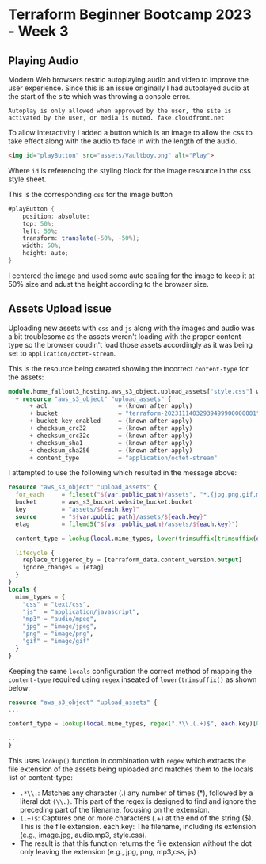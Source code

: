 # Terraform Beginner Bootcamp 2023 - Week 3

## Playing Audio
Modern Web browsers restric autoplaying audio and video to improve the user experience.
Since this is an issue originally I had autoplayed audio at the start of the site which was throwing a console error.

```
Autoplay is only allowed when approved by the user, the site is activated by the user, or media is muted. fake.cloudfront.net
```
To allow interactivity I added a button which is an image to allow the css to take effect along with the audio to fade in with the length of the audio.

```html
<img id="playButton" src="assets/Vaultboy.png" alt="Play">
```
Where `id` is referencing the styling block for the image resource in the css style sheet. 

This is the corresponding `css` for the image button
```cs
#playButton {
    position: absolute;
    top: 50%;
    left: 50%;
    transform: translate(-50%, -50%);
    width: 50%;
    height: auto;
}
```
I centered the image and used some auto scaling for the image to keep it at 50% size and adust the height according to the browser size.

## Assets Upload issue
Uploading new assets with `css` and `js` along with the images and audio was a bit troublesome as the assets weren't loading with the proper content-type so the browser coudln't load those assets accordingly as it was being set to `application/octet-stream`.

This is the resource being created showing the incorrect `content-type` for the assets:
```tf
module.home_fallout3_hosting.aws_s3_object.upload_assets["style.css"] will be created
  + resource "aws_s3_object" "upload_assets" {
      + acl                    = (known after apply)
      + bucket                 = "terraform-20231114032939499900000001"
      + bucket_key_enabled     = (known after apply)
      + checksum_crc32         = (known after apply)
      + checksum_crc32c        = (known after apply)
      + checksum_sha1          = (known after apply)
      + checksum_sha256        = (known after apply)
      + content_type           = "application/octet-stream"
```
I attempted to use the following which resulted in the message above:
```tf 
resource "aws_s3_object" "upload_assets" {
  for_each     = fileset("${var.public_path}/assets", "*.{jpg,png,gif,mp3,js,css}")
  bucket       = aws_s3_bucket.website_bucket.bucket
  key          = "assets/${each.key}"
  source       = "${var.public_path}/assets/${each.key}"
  etag         = filemd5("${var.public_path}/assets/${each.key}")

  content_type = lookup(local.mime_types, lower(trimsuffix(trimsuffix(each.key, ".gz"), ".br")), "application/octet-stream")

  lifecycle {
    replace_triggered_by = [terraform_data.content_version.output]
    ignore_changes = [etag]
  }
}
locals {
  mime_types = {
    "css" = "text/css",
    "js"  = "application/javascript",
    "mp3" = "audio/mpeg",
    "jpg" = "image/jpeg",
    "png" = "image/png",
    "gif" = "image/gif"
  }
}

```
Keeping the same `locals` configuration the correct method of mapping the  `content-type` required using `regex` inseated of `lower(trimsuffix()` as shown below:
```tf
resource "aws_s3_object" "upload_assets" {
...

content_type = lookup(local.mime_types, regex(".*\\.(.+)$", each.key)[0], "application/octet-stream")

...
}
```
This uses `lookup()` function in combination with `regex` which extracts the file extension of the assets being uploaded and matches them to the locals list of content-type:
- `.*\\.`: Matches any character (.) any number of times (*), followed by a literal dot `(\\.)`. This part of the regex is designed to find and ignore the preceding part of the filename, focusing on the extension.
-   `(.+)$`: Captures one or more characters (.+) at the end of the string ($). This is the file extension.
    each.key: The filename, including its extension (e.g., image.jpg, audio.mp3, style.css).
-   The result is that this function returns the file extension without the dot only leaving the extension (e.g., jpg, png, mp3,css, js)

